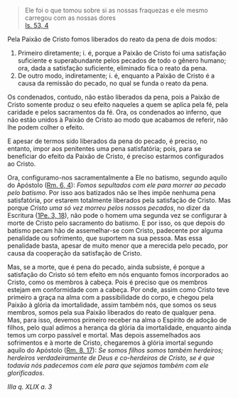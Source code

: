 
> Ele foi o que tomou sobre si as nossas fraquezas e ele mesmo carregou com as nossas dores  
[Is. 53, 4](https://vulgata.online/bible/Is.53?ed=MS&vfn=MS.Is.53.4:vs)

Pela Paixão de Cristo fomos liberados do reato da pena de dois modos:

1. Primeiro diretamente; i. é, porque a Paixão de Cristo foi uma satisfação suficiente e superabundante pelos pecados de todo o gênero humano; ora, dada a satisfação suficiente, eliminado fica o reato da pena.
2. De outro modo, indiretamente; i. é, enquanto a Paixão de Cristo é a causa da remissão do pecado, no qual se funda o reato da pena.

Os condenados, contudo, não estão liberados da pena, pois a Paixão de Cristo somente produz o seu efeito naqueles a quem se aplica pela fé, pela caridade e pelos sacramentos da fé. Ora, os condenados ao inferno, que não estão unidos à Paixão de Cristo ao modo que acabamos de referir, não lhe podem colher o efeito.

E apesar de termos sido liberados da pena do pecado, é preciso, no entanto, impor aos penitentes uma pena satisfatória; pois, para se beneficiar do efeito da Paixão de Cristo, é preciso estarmos configurados ao Cristo.

Ora, configuramo-nos sacramentalmente a Ele no batismo, segundo aquilo do Apóstolo ([Rm. 6, 4](https://vulgata.online/bible/Rm.6?ed=MS&vfn=MS.Rm.6.4:vs)): *Fomos sepultados com ele para morrer ao pecado pelo batismo*. Por isso aos batizados não se lhes impõe nenhuma pena satisfatória, por estarem totalmente liberados pela satisfação de Cristo. Mas porque *Cristo uma só vez morreu pelos nossos pecados*, no dizer da Escritura ([1Pe. 3, 18](https://vulgata.online/bible/1Pe.3?ed=MS&vfn=MS.1Pe.3.18:vs)), não pode o homem uma segunda vez se configurar à morte de Cristo pelo sacramento do batismo. E por isso, os que depois do batismo pecam hão de assemelhar-se com Cristo, padecente por alguma penalidade ou sofrimento, que suportem na sua pessoa. Mas essa penalidade basta, apesar de muito menor que a merecida pelo pecado, por causa da cooperação da satisfação de Cristo.

Mas, se a morte, que é pena do pecado, ainda subsiste, é porque a satisfação do Cristo só tem efeito em nós enquanto fomos incorporados ao Cristo, como os membros à cabeça. Pois é preciso que os membros estejam em conformidade com a cabeça. Por onde, assim como Cristo teve primeiro a graça na alma com a passibilidade do corpo, e chegou pela Paixão à glória da imortalidade, assim também nós, que somos os seus membros, somos pela sua Paixão liberados do reato de qualquer pena. Mas, para isso, devemos primeiro receber na alma o Espírito de adoção de filhos, pelo qual adimos a herança da glória da imortalidade, enquanto ainda temos um corpo passível e mortal. Mas depois assemelhados aos sofrimentos e à morte de Cristo, chegaremos à glória imortal segundo aquilo do Apóstolo ([Rm. 8, 17](https://vulgata.online/bible/Rm.8?ed=MS&vfn=MS.Rm.8.17:vs)): *Se somos filhos somos também herdeiros; herdeiros verdadeiramente de Deus e co-herdeiros de Cristo, se é que todavia nós padecemos com ele para que sejamos também com ele glorificados*.

*IIIa q. XLIX a. 3*

